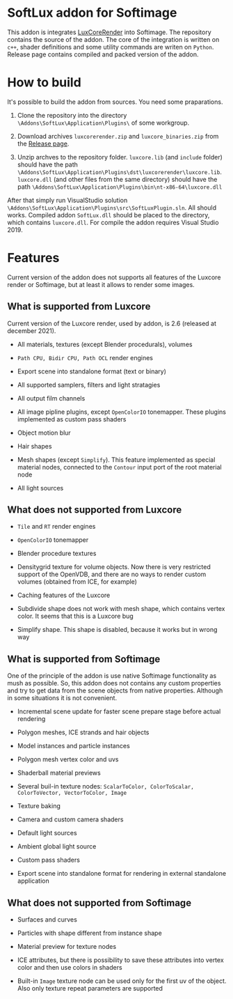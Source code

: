 # SoftLux addon for Softimage

This addon is integrates [LuxCoreRender](https://luxcorerender.org/) into Softimage. The repository contains the source of the addon. The core of the integration is written on ```c++```, shader definitions and some utility commands are writen on ```Python```. Release page contains compiled and packed version of the addon.

# How to build

It's possible to build the addon from sources. You need some praparations.

1. Clone the repository into the directory ```\Addons\SoftLux\Application\Plugins\``` of some workgroup.

2. Download archives ```luxcorerender.zip``` and ```luxcore_binaries.zip``` from the [Release page](https://github.com/Tugcga/SoftLux/releases/tag/1.0).

3. Unzip archves to the repository folder. ```luxcore.lib``` (and ```include``` folder) should have the path ```\Addons\SoftLux\Application\Plugins\dst\luxcorerender\luxcore.lib```. ```luxcore.dll``` (and other files from the same directory) should have the path ```\Addons\SoftLux\Application\Plugins\bin\nt-x86-64\luxcore.dll```

After that simply run VisualStudio solution ```\Addons\SoftLux\Application\Plugins\src\SoftLuxPlugin.sln```. All should works. Compiled addon ```SoftLux.dll``` should be placed to the directory, which contains ```luxcore.dll```. For compile the addon requires Visual Studio 2019. 

# Features

Current version of the addon does not supports all features of the Luxcore render or Softimage, but at least it allows to render some images.

## What is supported from Luxcore

Current version of the Luxcore render, used by addon, is 2.6 (released at december 2021). 

* All materials, textures (except Blender procedurals), volumes

* ```Path CPU, Bidir CPU, Path OCL``` render engines

* Export scene into standalone format (text or binary)

* All supported samplers, filters and light stratagies

* All output film channels

* All image pipline plugins, except ```OpenColorIO``` tonemapper. These plugins implemented as custom pass shaders

* Object motion blur

* Hair shapes

* Mesh shapes (except ```Simplify```). This feature implemented as special material nodes, connected to the ```Contour``` input port of the root material node

* All light sources



## What does not supported from Luxcore

* ```Tile``` and ```RT``` render engines

* ```OpenColorIO``` tonemapper

* Blender procedure textures

* Densitygrid texture for volume objects. Now there is very restricted support of the OpenVDB, and there are no ways to render custom volumes (obtained from ICE, for example)

* Caching features of the Luxcore

* Subdivide shape does not work with mesh shape, which contains vertex color. It seems that this is a Luxcore bug

* Simplify shape. This shape is disabled, because it works but in wrong way


## What is supported from Softimage

One of the principle of the addon is use native Softimage functionality as mush as possible. So, this addon does not contains any custom properties and try to get data from the scene objects from native properties. Although in some situations it is not convenient.

* Incremental scene update for faster scene prepare stage before actual rendering

* Polygon meshes, ICE strands and hair objects

* Model instances and particle instances

* Polygon mesh vertex color and uvs

* Shaderball material previews

* Several buil-in texture nodes: ```ScalarToColor, ColorToScalar, ColorToVector, VectorToColor, Image```

* Texture baking

* Camera and custom camera shaders

* Default light sources

* Ambient global light source

* Custom pass shaders

* Export scene into standalone format for rendering in external standalone application


## What does not supported from Softimage

* Surfaces and curves

* Particles with shape different from instance shape

* Material preview for texture nodes

* ICE attributes, but there is possibility to save these attributes into vertex color and then use colors in shaders

* Built-in ```Image``` texture node can be used only for the first uv of the object. Also only texture repeat parameters are supported
